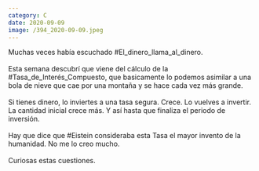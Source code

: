```yaml
--- 
category: C 
date: 2020-09-09 
image: /394_2020-09-09.jpeg 
--- 
```


Muchas veces había escuchado #El_dinero_llama_al_dinero.<br><br>Esta semana descubrí que viene del cálculo de la #Tasa_de_Interés_Compuesto, que basicamente lo podemos asimilar a una bola de nieve que cae por una montaña y se hace cada vez más grande.<br><br>Si tienes dinero, lo inviertes a una tasa segura. Crece. Lo vuelves a invertir. La cantidad inicial crece más. Y así hasta que finaliza el periodo de inversión.<br><br>Hay que dice que #Eistein consideraba esta Tasa el mayor invento de la humanidad. No me lo creo mucho. <br><br>Curiosas estas cuestiones.